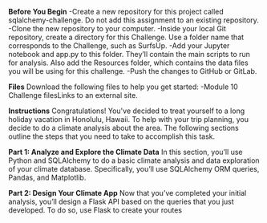 **Before You Begin**
-Create a new repository for this project called sqlalchemy-challenge. Do not add this assignment to an existing repository.
-Clone the new repository to your computer.
-Inside your local Git repository, create a directory for this Challenge. Use a folder name that corresponds to the Challenge, such as SurfsUp.
-Add your Jupyter notebook and app.py to this folder. They’ll contain the main scripts to run for analysis. Also add the Resources folder, which contains the data files you will be using for this challenge.
-Push the changes to GitHub or GitLab.

**Files**
Download the following files to help you get started:
-Module 10 Challenge filesLinks to an external site.

**Instructions**
Congratulations! You've decided to treat yourself to a long holiday vacation in Honolulu, Hawaii. To help with your trip planning, you decide to do a climate analysis about the area. The following sections outline the steps that you need to take to accomplish this task.

**Part 1: Analyze and Explore the Climate Data**
In this section, you’ll use Python and SQLAlchemy to do a basic climate analysis and data exploration of your climate database. Specifically, you’ll use SQLAlchemy ORM queries, Pandas, and Matplotlib.

**Part 2: Design Your Climate App**
Now that you’ve completed your initial analysis, you’ll design a Flask API based on the queries that you just developed. To do so, use Flask to create your routes
